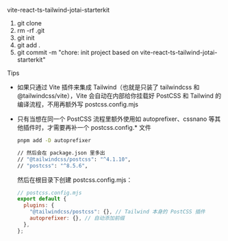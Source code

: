 vite-react-ts-tailwind-jotai-starterkit

1. git clone
2. rm -rf .git
3. git init
4. git add .
5. git commit -m "chore: init project based on vite-react-ts-tailwind-jotai-starterkit"

Tips

- 如果只通过 Vite 插件来集成 Tailwind（也就是只装了 tailwindcss 和 @tailwindcss/vite），Vite 会自动在内部给你挂载好 PostCSS 和 Tailwind 的编译流程，不用再额外写 postcss.config.mjs
- 只有当想在同一个 PostCSS 流程里额外使用如 autoprefixer、cssnano 等其他插件时，才需要再补一个 postcss.config.\* 文件

  ```bash
  pnpm add -D autoprefixer

  // 然后会在 package.json 里多出
  // "@tailwindcss/postcss": "^4.1.10",
  // "postcss": "^8.5.6",
  ```

  然后在根目录下创建 postcss.config.mjs：

  ```js
  // postcss.config.mjs
  export default {
    plugins: {
      "@tailwindcss/postcss": {}, // Tailwind 本身的 PostCSS 插件
      autoprefixer: {}, // 自动添加前缀
    },
  };
  ```
